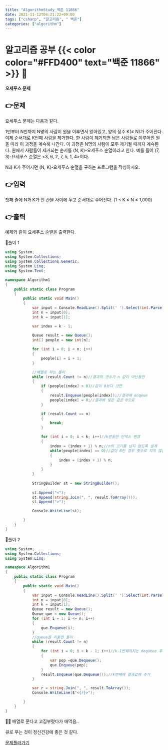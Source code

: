 ```yaml
---
title: "AlgorithmStudy_백준 11866"
date: 2021-11-12T04:21:22+09:00
tags: ["csharp", "알고리즘", " 백준"]
categories: ["algorithm"]
---
```


# 알고리즘 공부 {{< color color="#FFD400" text="백준 11866" >}} 🧐
#### 오세푸스 문제    


## 👉문제
요세푸스 문제는 다음과 같다.

1번부터 N번까지 N명의 사람이 원을 이루면서 앉아있고, 양의 정수 K(≤ N)가 주어진다. 이제 순서대로 K번째 사람을 제거한다. 한 사람이 제거되면 남은 사람들로 이루어진 원을 따라 이 과정을 계속해 나간다. 이 과정은 N명의 사람이 모두 제거될 때까지 계속된다. 원에서 사람들이 제거되는 순서를 (N, K)-요세푸스 순열이라고 한다. 예를 들어 (7, 3)-요세푸스 순열은 <3, 6, 2, 7, 5, 1, 4>이다.

N과 K가 주어지면 (N, K)-요세푸스 순열을 구하는 프로그램을 작성하시오.


## 👉입력  
첫째 줄에 N과 K가 빈 칸을 사이에 두고 순서대로 주어진다. (1 ≤ K ≤ N ≤ 1,000)


## 👉출력
예제와 같이 요세푸스 순열을 출력한다.  



🍑풀이 1

```csharp
using System;
using System.Collections;
using System.Collections.Generic;
using System.Linq;
using System.Text;

namespace Algorithm1
{
    public static class Program
    {
        public static void Main()
        {
            var input = Console.ReadLine().Split(' ').Select(int.Parse).ToArray();
            int n = input[0];
            int k = input[1];

            var index = k - 1;
            
            Queue result = new Queue();
            int[] people = new int[n];

            for (int i = 0; i < n; i++)
            {
                people[i] = i + 1;
            }

            //배열로 하는 풀이
            while (result.Count != n)//결과의 갯수가 n 값이 아닌동안
            {
                if (people[index] > 0)//값이 0보다 크면
                {
                    result.Enqueue(people[index]);//결과에 enqeue
                    people[index] = 0;//결과에 넣은 값은 0으로
                }

                if (result.Count == n)
                {
                    break;
                }

                for (int i = 0; i < k; i++)//k번동안 인덱스 변경
                {
                    index = (index + 1) % n;//n의 크기를 넘지 않도록 설계
                    while(people[index] == 0)//값이 0인 경우 횟수로 치지 않음
                    {
                        index = (index + 1) % n;
                    }
                }
            }
            
            StringBuilder st = new StringBuilder();
            
            st.Append("<");
            st.Append(string.Join(", ", result.ToArray()));
            st.Append(">");

            Console.WriteLine(st);

        }
    }
}
```  


🍑풀이 2
```csharp
using System;
using System.Collections;
using System.Linq;

namespace Algorithm1
{
    public static class Program
    {
        public static void Main()
        {
            var input = Console.ReadLine().Split(' ').Select(int.Parse).ToArray();
            int n = input[0];
            int k = input[1];
            Queue result = new Queue();
            Queue que = new Queue();
            for (int i = 1; i <= n; i++)
            {
                que.Enqueue(i);
            }
            //queue를 이용한 풀이
            while (result.Count != n)
            {
                for (int i = 0; i < k - 1; i++)//k-1번째까지는 dequeue 후 다시 enqueue 
                {
                    var pop =que.Dequeue();
                    que.Enqueue(pop);
                }
                result.Enqueue(que.Dequeue());//k번째에 결과값에 추가
            }

            var r = string.Join(", ", result.ToArray());
            Console.WriteLine($"<{r}>");

        }
    }
}

```
🤣🤣
 배열로 푼다고 고집부렸다가 애먹음..

 
 큐로 푸는 것이 정신건강에 좋은 것 같다.


[문제풀러가기](https://www.acmicpc.net/problem/11866)


